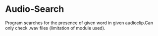 # Audio-Search
Program searches for the presence of given word in given audioclip.Can only check .wav files (limitation of module used).
